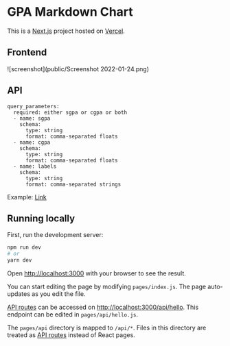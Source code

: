# GPA Markdown Chart
This is a [Next.js](https://nextjs.org/) project hosted on [Vercel](https://vercel.com).

## Frontend
![screenshot](public/Screenshot 2022-01-24.png)

## API
```
query_parameters:
  required: either sgpa or cgpa or both
  - name: sgpa
    schema:
      type: string
      format: comma-separated floats
  - name: cgpa
    schema:
      type: string
      format: comma-separated floats
  - name: labels
    schema:
      type: string
      format: comma-separated strings
```
Example: [Link](https://cgpa-chart-gen.vercel.app/api?sgpa=3.39%2C4%2C3.82%2C3.69%2C2.96&cgpa=3.39%2C3.48%2C3.64%2C3.79%2C3.52&labels=Fall%2019%2CSpring%2020%2CFall%2020%2CSpring%2021%2CFall%2021)

## Running locally
First, run the development server:

```bash
npm run dev
# or
yarn dev
```

Open [http://localhost:3000](http://localhost:3000) with your browser to see the result.

You can start editing the page by modifying `pages/index.js`. The page auto-updates as you edit the file.

[API routes](https://nextjs.org/docs/api-routes/introduction) can be accessed on [http://localhost:3000/api/hello](http://localhost:3000/api/hello). This endpoint can be edited in `pages/api/hello.js`.

The `pages/api` directory is mapped to `/api/*`. Files in this directory are treated as [API routes](https://nextjs.org/docs/api-routes/introduction) instead of React pages.
